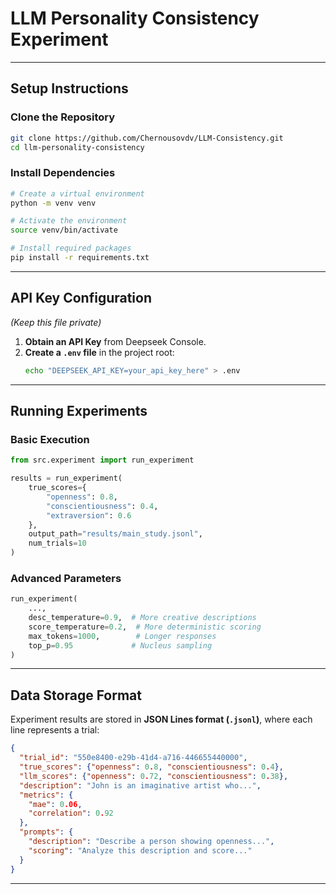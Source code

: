 # LLM Personality Consistency Experiment

---

## Setup Instructions

### Clone the Repository
```bash
git clone https://github.com/Chernousovdv/LLM-Consistency.git
cd llm-personality-consistency
```

### Install Dependencies
```bash
# Create a virtual environment
python -m venv venv

# Activate the environment
source venv/bin/activate

# Install required packages
pip install -r requirements.txt
```

---

## API Key Configuration
*(Keep this file private)*
1. **Obtain an API Key** from Deepseek Console.
2. **Create a `.env` file** in the project root:
   ```bash
   echo "DEEPSEEK_API_KEY=your_api_key_here" > .env
   ```


---

## Running Experiments

### Basic Execution
```python
from src.experiment import run_experiment

results = run_experiment(
    true_scores={
        "openness": 0.8,
        "conscientiousness": 0.4,
        "extraversion": 0.6
    },
    output_path="results/main_study.jsonl",
    num_trials=10
)
```

### Advanced Parameters
```python
run_experiment(
    ...,  
    desc_temperature=0.9,  # More creative descriptions
    score_temperature=0.2,  # More deterministic scoring
    max_tokens=1000,        # Longer responses
    top_p=0.95             # Nucleus sampling
)
```

---

## Data Storage Format

Experiment results are stored in **JSON Lines format (`.jsonl`)**, where each line represents a trial:
```json
{
  "trial_id": "550e8400-e29b-41d4-a716-446655440000",
  "true_scores": {"openness": 0.8, "conscientiousness": 0.4},
  "llm_scores": {"openness": 0.72, "conscientiousness": 0.38},
  "description": "John is an imaginative artist who...",
  "metrics": {
    "mae": 0.06,
    "correlation": 0.92
  },
  "prompts": {
    "description": "Describe a person showing openness...",
    "scoring": "Analyze this description and score..."
  }
}
```

---
